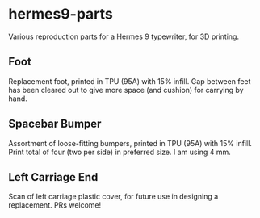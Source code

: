 # hermes9-parts

Various reproduction parts for a Hermes 9 typewriter, for 3D printing.

## Foot

Replacement foot, printed in TPU (95A) with 15% infill. Gap between feet has been cleared out to give more space (and cushion) for carrying by hand.

## Spacebar Bumper

Assortment of loose-fitting bumpers, printed in TPU (95A) with 15% infill. Print total of four (two per side) in preferred size. I am using 4 mm.

## Left Carriage End

Scan of left carriage plastic cover, for future use in designing a replacement. PRs welcome!

